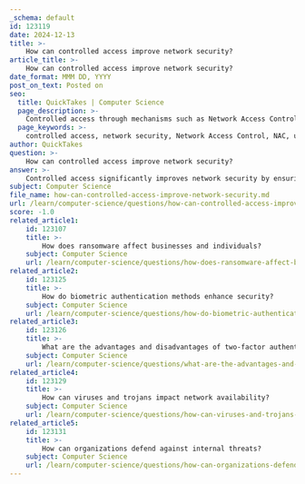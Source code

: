 ```yaml
---
_schema: default
id: 123119
date: 2024-12-13
title: >-
    How can controlled access improve network security?
article_title: >-
    How can controlled access improve network security?
date_format: MMM DD, YYYY
post_on_text: Posted on
seo:
  title: QuickTakes | Computer Science
  page_description: >-
    Controlled access through mechanisms such as Network Access Control (NAC) significantly enhances network security by restricting unauthorized access, enforcing security policies, providing network visibility, limiting lateral movement, improving network performance, and strengthening the overall security posture.
  page_keywords: >-
    controlled access, network security, Network Access Control, NAC, unauthorized access prevention, policy enforcement, network visibility, limiting lateral movement, network performance, cybersecurity strategy
author: QuickTakes
question: >-
    How can controlled access improve network security?
answer: >-
    Controlled access significantly improves network security by ensuring that only authorized users and compliant devices can access network resources. This is primarily achieved through Network Access Control (NAC) solutions, which embed access control and endpoint security policies within an organization's network infrastructure. Here are several ways controlled access enhances network security:\n\n1. **Prevention of Unauthorized Access**: NAC restricts unauthorized users and devices from gaining access to the network. By ensuring that only authenticated users and compliant devices can connect, organizations can mitigate the risk of cyber attacks that may arise from unauthorized access.\n\n2. **Policy Enforcement**: NAC solutions enforce security policies on endpoints, which helps in maintaining a secure environment. This includes checking for compliance with security standards before allowing devices to connect, thus ensuring that only secure and up-to-date devices are granted access.\n\n3. **Network Visibility**: Controlled access provides total network visibility, allowing organizations to monitor and control network activity effectively. This visibility helps in identifying potential threats and unauthorized access attempts, enabling quicker responses to security incidents.\n\n4. **Limiting Lateral Movement**: By controlling access, NAC limits the lateral movement of threats within the network. If a device is compromised, controlled access can prevent the attacker from moving freely across the network, thereby containing the threat.\n\n5. **Improved Network Performance**: By regulating the number and types of devices that can connect to the network, controlled access can optimize network performance. This reduction in unnecessary traffic not only enhances performance but also decreases the attack surface.\n\n6. **Strengthening Overall Security Posture**: NAC is a cornerstone of a robust cybersecurity strategy. By preventing unauthorized access and safeguarding sensitive data, it plays a critical role in enhancing an organization's overall security posture.\n\nIn summary, controlled access through mechanisms like NAC is essential for maintaining a secure network environment, protecting sensitive information, and ensuring compliance with security policies.
subject: Computer Science
file_name: how-can-controlled-access-improve-network-security.md
url: /learn/computer-science/questions/how-can-controlled-access-improve-network-security
score: -1.0
related_article1:
    id: 123107
    title: >-
        How does ransomware affect businesses and individuals?
    subject: Computer Science
    url: /learn/computer-science/questions/how-does-ransomware-affect-businesses-and-individuals
related_article2:
    id: 123125
    title: >-
        How do biometric authentication methods enhance security?
    subject: Computer Science
    url: /learn/computer-science/questions/how-do-biometric-authentication-methods-enhance-security
related_article3:
    id: 123126
    title: >-
        What are the advantages and disadvantages of two-factor authentication?
    subject: Computer Science
    url: /learn/computer-science/questions/what-are-the-advantages-and-disadvantages-of-twofactor-authentication
related_article4:
    id: 123129
    title: >-
        How can viruses and trojans impact network availability?
    subject: Computer Science
    url: /learn/computer-science/questions/how-can-viruses-and-trojans-impact-network-availability
related_article5:
    id: 123131
    title: >-
        How can organizations defend against internal threats?
    subject: Computer Science
    url: /learn/computer-science/questions/how-can-organizations-defend-against-internal-threats
---
```


&nbsp;